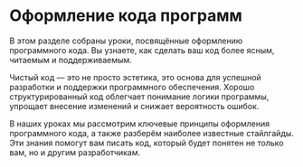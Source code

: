 # Оформление кода программ

В этом разделе собраны уроки, посвящённые оформлению программного кода. Вы узнаете, как сделать ваш код более ясным, читаемым и поддерживаемым.

Чистый код — это не просто эстетика, это основа для успешной разработки и поддержки программного обеспечения. Хорошо структурированный код облегчает понимание логики программы, упрощает внесение изменений и снижает вероятность ошибок. 

В наших уроках мы рассмотрим ключевые принципы оформления программного кода, а также разберём наиболее известные стайлгайды. Эти знания помогут вам писать код, который будет понятен не только вам, но и другим разработчикам.